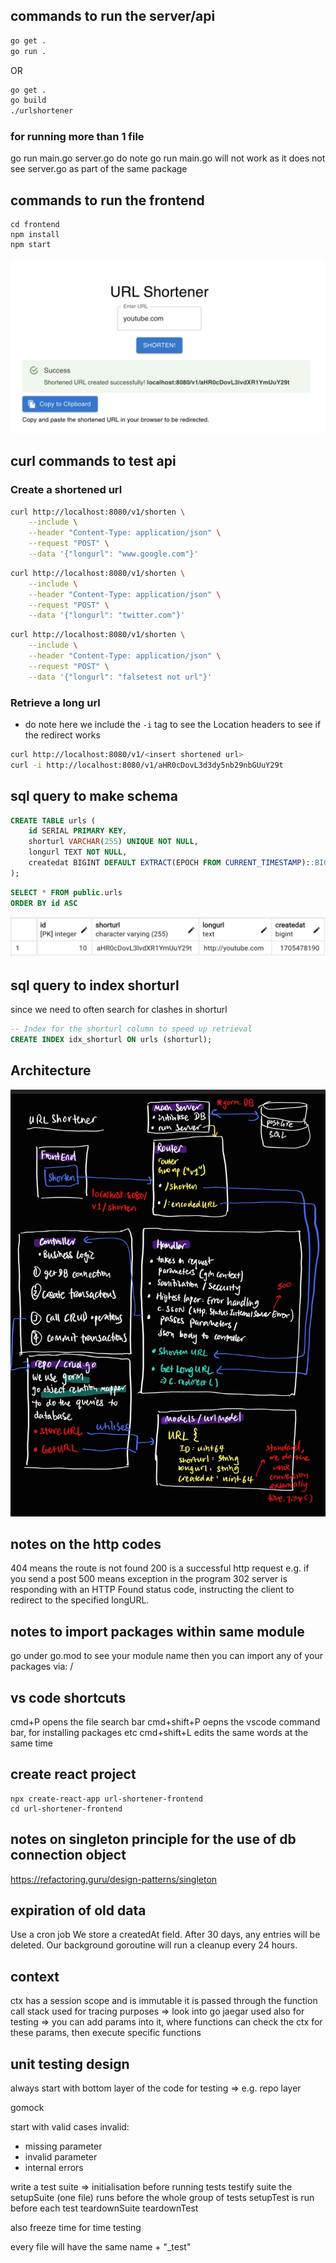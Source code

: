 ## commands to run the server/api
```bash
go get .
go run .
```

OR 

```bash
go get .
go build
./urlshortener
```
### for running more than 1 file
go run main.go server.go
do note go run main.go will not work as it does not see server.go as part of the same package

## commands to run the frontend
```
cd frontend
npm install
npm start  
```
![Alt text](image.png)

## curl commands to test api
### Create a shortened url
```bash
curl http://localhost:8080/v1/shorten \
    --include \
    --header "Content-Type: application/json" \
    --request "POST" \
    --data '{"longurl": "www.google.com"}'
```

```bash
curl http://localhost:8080/v1/shorten \
    --include \
    --header "Content-Type: application/json" \
    --request "POST" \
    --data '{"longurl": "twitter.com"}'
```

```bash
curl http://localhost:8080/v1/shorten \
    --include \
    --header "Content-Type: application/json" \
    --request "POST" \
    --data '{"longurl": "falsetest not url"}'
```

### Retrieve a long url
- do note here we include the `-i` tag to see the Location headers to see if the redirect works
```bash
curl http://localhost:8080/v1/<insert shortened url>
curl -i http://localhost:8080/v1/aHR0cDovL3d3dy5nb29nbGUuY29t
```


## sql query to make schema
```sql
CREATE TABLE urls (
    id SERIAL PRIMARY KEY,
    shorturl VARCHAR(255) UNIQUE NOT NULL,
    longurl TEXT NOT NULL,
    createdat BIGINT DEFAULT EXTRACT(EPOCH FROM CURRENT_TIMESTAMP)::BIGINT
);
```

```sql
SELECT * FROM public.urls
ORDER BY id ASC 
```
![Alt text](image-1.png)

## sql query to index shorturl
since we need to often search for clashes in shorturl
```sql
-- Index for the shorturl column to speed up retrieval
CREATE INDEX idx_shorturl ON urls (shorturl);
```

## Architecture
![Alt text](image-2.png)

## notes on the http codes
404 means the route is not found
200 is a successful http request e.g. if you send a post
500 means exception in the program
302 server is responding with an HTTP Found status code, instructing the client to redirect to the specified longURL.

## notes to import packages within same module
go under go.mod to see your module name
then you can import any of your packages via:
<modulename>/<relative-filepath-from-module-root>

## vs code shortcuts
cmd+P opens the file search bar
cmd+shift+P oepns the vscode command bar, for installing packages etc
cmd+shift+L edits the same words at the same time

## create react project
```
npx create-react-app url-shortener-frontend
cd url-shortener-frontend
```

## notes on singleton principle for the use of db connection object
https://refactoring.guru/design-patterns/singleton

## expiration of old data
Use a cron job
We store a createdAt field. After 30 days, any entries will be deleted.
Our background goroutine will run a cleanup every 24 hours.

## context
ctx has a session scope and is immutable
it is passed through the function call stack
used for tracing purposes => look into go jaegar
used also for testing => you can add params into it, where functions can check the ctx for these params, then execute specific functions


## unit testing design
always start with bottom layer of the code for testing
=> e.g. repo layer

gomock

start with valid cases
invalid:
- missing parameter
- invalid parameter
- internal errors

write a test suite
=> initialisation before running tests
testify suite
the setupSuite (one file) runs before the whole group of tests
setupTest is run before each test
teardownSuite
teardownTest

also freeze time for time testing


every file will have the same name + "_test"